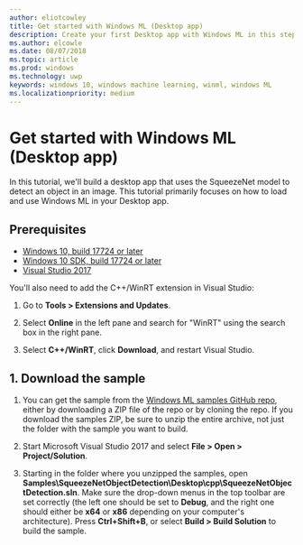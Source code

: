 ```yaml
---
author: eliotcowley
title: Get started with Windows ML (Desktop app)
description: Create your first Desktop app with Windows ML in this step-by-step tutorial.
ms.author: elcowle
ms.date: 08/07/2018
ms.topic: article
ms.prod: windows
ms.technology: uwp
keywords: windows 10, windows machine learning, winml, windows ML
ms.localizationpriority: medium
---
```


# Get started with Windows ML (Desktop app)

In this tutorial, we'll build a desktop app that uses the SqueezeNet model to detect an object in an image. This tutorial primarily focuses on how to load and use Windows ML in your Desktop app.

## Prerequisites

* [Windows 10, build 17724 or later](https://www.microsoft.com/software-download/windowsinsiderpreviewiso)
* [Windows 10 SDK, build 17724 or later](https://www.microsoft.com/software-download/windowsinsiderpreviewSDK)
* [Visual Studio 2017](https://developer.microsoft.com/windows/downloads)

You'll also need to add the C++/WinRT extension in Visual Studio:

1. Go to **Tools > Extensions and Updates**.

2. Select **Online** in the left pane and search for "WinRT" using the search box in the right pane.

3. Select **C++/WinRT**, click **Download**, and restart Visual Studio.

## 1. Download the sample

1. You can get the sample from the [Windows ML samples GitHub repo](https://github.com/Microsoft/Windows-Machine-Learning/tree/RS5), either by downloading a ZIP file of the repo or by cloning the repo. If you download the samples ZIP, be sure to unzip the entire archive, not just the folder with the sample you want to build.

2. Start Microsoft Visual Studio 2017 and select **File > Open > Project/Solution**.

3. Starting in the folder where you unzipped the samples, open **Samples\\SqueezeNetObjectDetection\\Desktop\\cpp\\SqueezeNetObjectDetection.sln**. Make sure the drop-down menus in the top toolbar are set correctly (the left one should be set to **Debug**, and the right one should either be **x64** or **x86** depending on your computer's architecture). Press **Ctrl+Shift+B**, or select **Build > Build Solution** to build the sample.